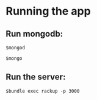 # Running the app

## Run mongodb:
`$mongod`

`$mongo`

## Run the server:
`$bundle exec rackup -p 3000`
